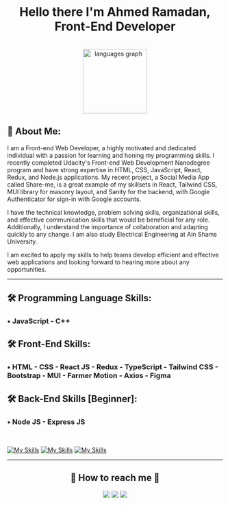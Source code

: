 <h1 align="center"> Hello there I'm Ahmed Ramadan, Front-End Developer </h1>

<br>

<div align="center">
  <img src="https://github-readme-stats.vercel.app/api/top-langs?locale=en&hide_title=false&layout=compact&card_width=320&langs_count=5&theme=dracula&hide_border=false&username=ahmed-abohmaid" height="150" alt="languages graph"  />
</div>

## 🚀 About Me:

I am a Front-end Web Developer, a highly motivated and dedicated individual with a passion for learning and honing my programming skills. I recently completed Udacity's Front-end Web Development Nanodegree program and have strong expertise in HTML, CSS, JavaScript, React, Redux, and Node.js applications. My recent project, a Social Media App called Share-me, is a great example of my skillsets in React, Tailwind CSS, MUI library for masonry layout, and Sanity for the backend, with Google Authenticator for sign-in with Google accounts. 

I have the technical knowledge, problem solving skills, organizational skills, and effective communication skills that would be beneficial for any role. Additionally, I understand the importance of collaboration and adapting quickly to any change. I am also study Electrical Engineering at Ain Shams University.

I am excited to apply my skills to help teams develop efficient and effective web applications and looking forward to hearing more about any opportunities.

<hr>

## 🛠 Programming Language Skills:

### • JavaScript - C++

## 🛠 Front-End Skills:

### • HTML - CSS - React JS - Redux - TypeScript - Tailwind CSS - Bootstrap - MUI - Farmer Motion - Axios - Figma

## 🛠 Back-End Skills [Beginner]:

### • Node JS - Express JS

<br>

[![My Skills](https://skillicons.dev/icons?i=js,ts,cpp)](https://skillicons.dev)
[![My Skills](https://skillicons.dev/icons?i=html,css,bootstrap,react,tailwind,redux,mui,figma&perline=10)](https://skillicons.dev)
[![My Skills](https://skillicons.dev/icons?i=nodejs,express,&perline=10)](https://skillicons.dev)

---

<h2 align="center">🔗 How to reach me 🔗</h2>
  
<p align="center">
    <a href="mailto:ahmedmedo.am121212@gmail.com"><img src="https://img.shields.io/badge/-Gmail-D14836?style=for-the-badge&logo=Gmail&logoColor=white"></img></a>
    <a href="https://linkedin.com/in/ahmed-abohmaid"alt="Linkedin"><img src="https://img.shields.io/badge/LinkedIn-0077B5?style=for-the-badge&logo=linkedin&logoColor=white"></a>
    <a href="https://twitter.com/ahmed_abohmaid" alt="Twitter"><img src="https://img.shields.io/badge/twitter-1DA1F2?style=for-the-badge&logo=twitter&logoColor=white"></a>
</p>

